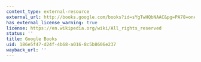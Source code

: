 ```yaml
---
content_type: external-resource
external_url: http://books.google.com/books?id=sYgTwHQbNAAC&pg=PA78=onepage
has_external_license_warning: true
license: https://en.wikipedia.org/wiki/All_rights_reserved
status: ''
title: Google Books
uid: 186e5f47-d24f-4b68-a016-8c5b8606e237
wayback_url: ''
---
```

